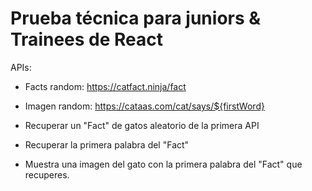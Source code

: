 # Prueba técnica para juniors & Trainees de React

APIs:
- Facts random: https://catfact.ninja/fact
- Imagen random: https://cataas.com/cat/says/${firstWord}

- Recuperar un "Fact" de gatos aleatorio de la primera API
- Recuperar la primera palabra del "Fact"
- Muestra una imagen del gato con la primera palabra del "Fact" que recuperes.
